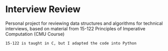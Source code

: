 # Interview Review
Personal project for reviewing data structures and algorithms for technical interviews, based on material from 15-122 Principles of Imperative Computation (CMU Course)
```
15-122 is taught in C, but I adapted the code into Python
